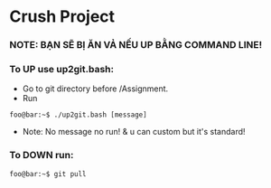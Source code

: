 # Crush Project
### NOTE: BẠN SẼ BỊ ĂN VẢ NẾU UP BẰNG COMMAND LINE!

### To UP use up2git.bash:
	
- Go to git directory before /Assignment.
- Run 
```console
foo@bar:~$ ./up2git.bash [message]
```
- Note: No message no run! & u can custom but it's standard!

### To DOWN run:
```console
foo@bar:~$ git pull 
```

